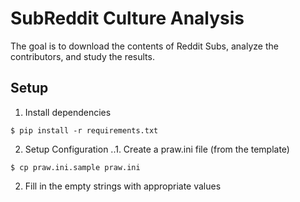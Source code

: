 # SubReddit Culture Analysis
The goal is to download the contents of Reddit Subs, analyze the contributors, and study the results.

## Setup

1. Install dependencies
```
$ pip install -r requirements.txt
```

2. Setup Configuration
..1. Create a praw.ini file (from the template)
  ```
  $ cp praw.ini.sample praw.ini
  ```
  2. Fill in the empty strings with appropriate values
